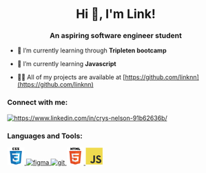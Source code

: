 <h1 align="center">Hi 👋, I'm Link!</h1>
<h3 align="center">An aspiring software engineer student</h3>

- 🔭 I’m currently learning through **Tripleten bootcamp**

- 🌱 I’m currently learning **Javascript**

- 👨‍💻 All of my projects are available at [https://github.com/linknn](https://github.com/linknn)

<h3 align="left">Connect with me:</h3>
<p align="left">
<a href="[www.linkedin.com/in/crys-nelson-91b62636b](https://www.linkedin.com/in/crys-nelson-91b62636b?lipi=urn%3Ali%3Apage%3Ad_flagship3_profile_view_base_contact_details%3B4XZgjYJyS5G3TjbVPqPpog%3D%3D)" target="blank"><img align="center" src="https://raw.githubusercontent.com/rahuldkjain/github-profile-readme-generator/master/src/images/icons/Social/linked-in-alt.svg" alt="https://www.linkedin.com/in/crys-nelson-91b62636b/" height="30" width="40" /></a>
</p>

<h3 align="left">Languages and Tools:</h3>
<p align="left"> <a href="https://www.w3schools.com/css/" target="_blank" rel="noreferrer"> <img src="https://raw.githubusercontent.com/devicons/devicon/master/icons/css3/css3-original-wordmark.svg" alt="css3" width="40" height="40"/> </a> <a href="https://www.figma.com/" target="_blank" rel="noreferrer"> <img src="https://www.vectorlogo.zone/logos/figma/figma-icon.svg" alt="figma" width="40" height="40"/> </a> <a href="https://git-scm.com/" target="_blank" rel="noreferrer"> <img src="https://www.vectorlogo.zone/logos/git-scm/git-scm-icon.svg" alt="git" width="40" height="40"/> </a> <a href="https://www.w3.org/html/" target="_blank" rel="noreferrer"> <img src="https://raw.githubusercontent.com/devicons/devicon/master/icons/html5/html5-original-wordmark.svg" alt="html5" width="40" height="40"/> </a> <a href="https://developer.mozilla.org/en-US/docs/Web/JavaScript" target="_blank" rel="noreferrer"> <img src="https://raw.githubusercontent.com/devicons/devicon/master/icons/javascript/javascript-original.svg" alt="javascript" width="40" height="40"/> </a> </p>
